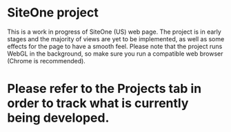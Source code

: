 # SiteOne project

This is a work in progress of SiteOne (US) web page. The project is in early stages and the majority of views are yet to be implemented, as well as some effects for the page to have a smooth feel. Please note that the project runs WebGL in the background, so make sure you run a compatible web browser (Chrome is recommended).

# Please refer to the Projects tab in order to track what is currently being developed.
